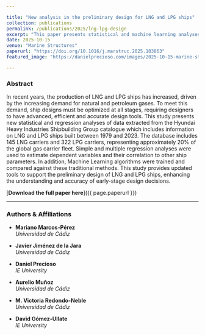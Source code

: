 ```yaml
---

title: "New analysis in the preliminary design for LNG and LPG ships"
collection: publications
permalink: /publications/2025/lng-lpg-design
excerpt: "This paper presents statistical and machine learning analyses over a large dataset of LNG and LPG ships to improve the accuracy of early-stage vessel design."
date: 2025-10-15
venue: "Marine Structures"
paperurl: "https://doi.org/10.1016/j.marstruc.2025.103863"
featured_image: "https://danielprecioso.com/images/2025-10-15-marine-structures.jpg"

---
```


### Abstract

In recent years, the production of LNG and LPG ships has increased, driven by the increasing demand for natural and petroleum gases. To meet this demand, ship designs must be optimized at all stages, requiring designers to have advanced, efficient and accurate design tools. This study presents new statistical and regression analyses of data extracted from the Hyundai Heavy Industries Shipbuilding Group catalogue which includes information on LNG and LPG ships built between 1979 and 2023. The database includes 145 LNG carriers and 322 LPG carriers, representing approximately 20% of the global gas carrier fleet. Simple and multiple regression analyses were used to estimate dependent variables and their correlation to other ship parameters. In addition, Machine Learning algorithms were trained and compared against these traditional methods. This study provides updated tools to support the preliminary design of LNG and LPG ships, enhancing the understanding and accuracy of early-stage design decisions.

[**Download the full paper here**]({{ page.paperurl }})

---

### Authors & Affiliations

- **Mariano Marcos-Pérez**  
  _Universidad de Cádiz_

- **Javier Jiménez de la Jara**  
  _Universidad de Cádiz_

- **Daniel Precioso**  
  _IE University_

- **Aurelio Muñoz**  
  _Universidad de Cádiz_

- **M. Victoria Redondo-Neble**  
  _Universidad de Cádiz_

- **David Gómez-Ullate**  
  _IE University_
